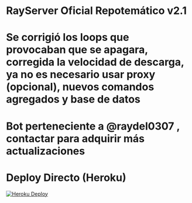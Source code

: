 # RayServer Oficial Repotemático v2.1

# Se corrigió los loops que provocaban que se apagara, corregida la velocidad de descarga, ya no es necesario usar proxy (opcional), nuevos comandos agregados y base de datos

# Bot perteneciente a @raydel0307 , contactar para adquirir más actualizaciones
# Deploy Directo (Heroku)

[![Heroku Deploy](https://www.herokucdn.com/deploy/button.svg)](https://heroku.com/deploy?template=https://github.com/DemondGuy0/rayrepo)
